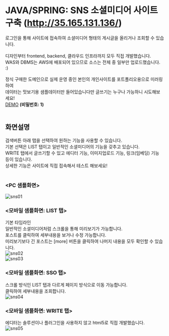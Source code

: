 # JAVA/SPRING: SNS 소셜미디어 사이트 구축 (http://35.165.131.136/)

로그인을 통해 사이트에 접속하여 소셜미디어 형태의 게시글을 올리거나 조회할 수 있습니다.<br />
<br />
디자인부터 frontend, backend, 클라우드 인프라까지 모두 직접 개발했습니다.<br />
WAS와 DBMS는 AWS에 배포되어 있으므로 소스는 전체 중 일부만 업로드했습니다. :)<br />
<br />
정식 구매한 도메인으로 실제 운영 중인 본인의 개인사이트를 포트폴리오용으로 미러링하여<br />
데이터는 맛보기용 샘플데이터만 들어있습니다만 글쓰기는 누구나 가능하니 시도해보세요!<br />
[DEMO](http://35.165.131.136/) <b>(비밀번호: 1)</b><br />
<br />

## 화면설명
검색버튼 아래 탭을 선택하여 원하는 기능을 사용할 수 있습니다.<br />
기본 선택은 LIST 탭이고 일반적인 소셜미디어의 기능을 갖추고 있습니다.<br />
WRITE 탭에서 글쓰기할 수 있고 에디터 기능, 이미지업로드 기능, 링크(임베딩) 기능 등이 있습니다.<br />
상세한 기능은 사이트에 직접 접속해서 테스트 해보세요!<br />
<br />

### <PC 샘플화면>
![sns01](https://github.com/user-attachments/assets/8588fd38-7768-4473-b602-967f69d7df68)
<br />

### <모바일 샘플화면: LIST 탭>
기본 타임라인<br />
일반적인 소셜미디어처럼 스크롤을 통해 미리보기가 가능합니다.<br />
포스트를 클릭하여 세부내용을 보거나 수정 가능합니다.<br />
미리보기보다 긴 포스트는 [more] 버튼을 클릭하여 나머지 내용을 모두 확인할 수 있습니다.<br />
![sns02](https://github.com/user-attachments/assets/8e4d7a1c-8a79-4430-928f-0765f2a36264)
<br />
![sns03](https://github.com/user-attachments/assets/91773196-3a2d-42bf-b8b5-fb58a9e59f0c)
<br />

### <모바일 샘플화면: SSO 탭>
스크롤 방식인 LIST 탭과 다르게 페이지 방식으로 이동 가능합니다.<br />
클릭하여 세부내용을 조회합니다.<br />
![sns04](https://github.com/user-attachments/assets/0d952952-940b-439a-a20c-a668f914058a)
<br />

### <모바일 샘플화면: WRITE 탭>
에디터는 솔루션이나 플러그인을 사용하지 않고 html5로 직접 개발했습니다.<br />
![sns05](https://github.com/user-attachments/assets/932a224b-ae20-4fda-b8ad-ba36e87a35d8)
<br />
